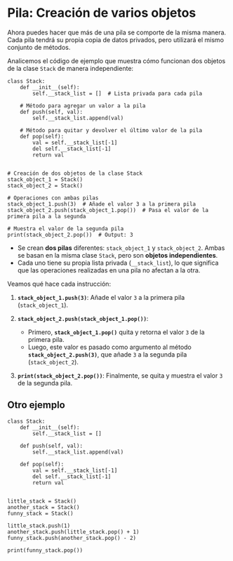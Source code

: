 # Pila: Creación de varios objetos

Ahora puedes hacer que más de una pila se comporte de la misma manera. Cada pila tendrá su propia copia de datos privados, pero utilizará el mismo conjunto de métodos. 

Analicemos el código de ejemplo que muestra cómo funcionan dos objetos de la clase `Stack` de manera independiente:

```
class Stack:
    def __init__(self):
        self.__stack_list = []  # Lista privada para cada pila

    # Método para agregar un valor a la pila
    def push(self, val):
        self.__stack_list.append(val)

    # Método para quitar y devolver el último valor de la pila
    def pop(self):
        val = self.__stack_list[-1]
        del self.__stack_list[-1]
        return val


# Creación de dos objetos de la clase Stack
stack_object_1 = Stack()
stack_object_2 = Stack()

# Operaciones con ambas pilas
stack_object_1.push(3)  # Añade el valor 3 a la primera pila
stack_object_2.push(stack_object_1.pop())  # Pasa el valor de la primera pila a la segunda

# Muestra el valor de la segunda pila
print(stack_object_2.pop())  # Output: 3
```

* Se crean **dos pilas** diferentes: `stack_object_1` y `stack_object_2`. Ambas se basan en la misma clase `Stack`, pero son **objetos independientes**.
* Cada uno tiene su propia lista privada (`__stack_list`), lo que significa que las operaciones realizadas en una pila no afectan a la otra.

Veamos qué hace cada instrucción:

1. **`stack_object_1.push(3)`**: Añade el valor `3` a la primera pila (`stack_object_1`).
   
2. **`stack_object_2.push(stack_object_1.pop())`**:
   * Primero, **`stack_object_1.pop()`** quita y retorna el valor `3` de la primera pila.
   * Luego, este valor es pasado como argumento al método **`stack_object_2.push(3)`**, que añade `3` a la segunda pila (`stack_object_2`).
3. **`print(stack_object_2.pop())`**: Finalmente, se quita y muestra el valor `3` de la segunda pila.


## Otro ejemplo

```
class Stack:
    def __init__(self):
        self.__stack_list = []

    def push(self, val):
        self.__stack_list.append(val)

    def pop(self):
        val = self.__stack_list[-1]
        del self.__stack_list[-1]
        return val


little_stack = Stack()
another_stack = Stack()
funny_stack = Stack()

little_stack.push(1)
another_stack.push(little_stack.pop() + 1)
funny_stack.push(another_stack.pop() - 2)

print(funny_stack.pop())
```